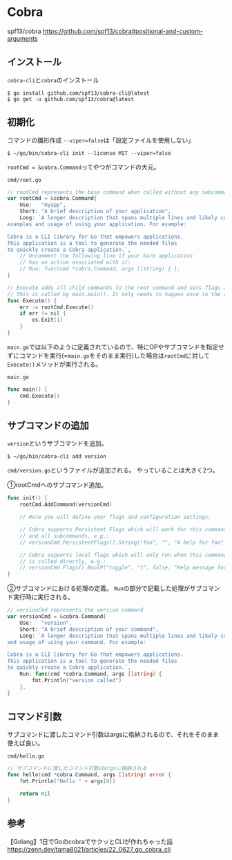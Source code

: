 # Cobra

spf13/cobra
https://github.com/spf13/cobra#positional-and-custom-arguments

## インストール
`cobra-cli`と`cobra`のインストール
```
$ go install github.com/spf13/cobra-cli@latest
$ go get -u github.com/spf13/cobra@latest
```

## 初期化
コマンドの雛形作成
`--viper=false`は「設定ファイルを使用しない」
```
$ ~/go/bin/cobra-cli init --license MIT --viper=false  
```

`rootCmd = &cobra.Command`ってやつがコマンドの大元。

`cmd/root.go`
```go
// rootCmd represents the base command when called without any subcommands
var rootCmd = &cobra.Command{
	Use:   "myapp",
	Short: "A brief description of your application",
	Long: `A longer description that spans multiple lines and likely contains
examples and usage of using your application. For example:

Cobra is a CLI library for Go that empowers applications.
This application is a tool to generate the needed files
to quickly create a Cobra application.`,
	// Uncomment the following line if your bare application
	// has an action associated with it:
	// Run: func(cmd *cobra.Command, args []string) { },
}

// Execute adds all child commands to the root command and sets flags appropriately.
// This is called by main.main(). It only needs to happen once to the rootCmd.
func Execute() {
	err := rootCmd.Execute()
	if err != nil {
		os.Exit(1)
	}
}
```

`main.go`では以下のように定義されているので、特にOPやサブコマンドを指定せずにコマンドを実行(=`main.go`をそのまま実行)した場合は`rootCmd`に対して`Execute()`メソッドが実行される。

`main.go`
```go
func main() {
	cmd.Execute()
}
```

## サブコマンドの追加

`version`というサブコマンドを追加。
```
$ ~/go/bin/cobra-cli add version
```

`cmd/version.go`というファイルが追加される。
やっていることは大きく2つ。


①rootCmdへのサブコマンド追加。
```go
func init() {
	rootCmd.AddCommand(versionCmd)

	// Here you will define your flags and configuration settings.

	// Cobra supports Persistent Flags which will work for this command
	// and all subcommands, e.g.:
	// versionCmd.PersistentFlags().String("foo", "", "A help for foo")

	// Cobra supports local flags which will only run when this command
	// is called directly, e.g.:
	// versionCmd.Flags().BoolP("toggle", "t", false, "Help message for toggle")
}
```

②サブコマンドにおける処理の定義。
`Run`の部分で記載した処理がサブコマンド実行時に実行される。
```go
// versionCmd represents the version command
var versionCmd = &cobra.Command{
	Use:   "version",
	Short: "A brief description of your command",
	Long: `A longer description that spans multiple lines and likely contains examples
and usage of using your command. For example:

Cobra is a CLI library for Go that empowers applications.
This application is a tool to generate the needed files
to quickly create a Cobra application.`,
	Run: func(cmd *cobra.Command, args []string) {
		fmt.Println("version called")
	},
}
```

## コマンド引数
サブコマンドに渡したコマンド引数はargsに格納されるので、それをそのまま使えば良い。

`cmd/hello.go`
```go
// サブコマンドに渡したコマンド引数はargsに格納される
func hello(cmd *cobra.Command, args []string) error {
	fmt.Println("Hello " + args[0])

	return nil
}
```

## 参考

【Golang】1日でGoのcobraでサクッとCLIが作れちゃった話
https://zenn.dev/tama8021/articles/22_0627_go_cobra_cli

